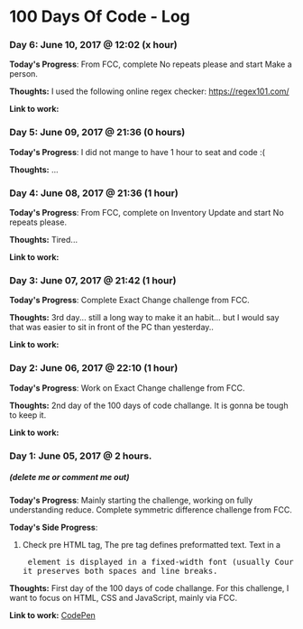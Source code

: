 # 100 Days Of Code - Log

### Day 6: June 10, 2017 @ 12:02 (x hour)

**Today's Progress**: From FCC, complete No repeats please and start Make a person.

**Thoughts:** I used the following online regex checker: https://regex101.com/

**Link to work:**

### Day 5: June 09, 2017 @ 21:36 (0 hours)

**Today's Progress**: I did not mange to have 1 hour to seat and code :(

**Thoughts:** ...



### Day 4: June 08, 2017 @ 21:36 (1 hour)

**Today's Progress**: From FCC, complete on Inventory Update and start No repeats please.

**Thoughts:** Tired...

**Link to work:**

### Day 3: June 07, 2017 @ 21:42 (1 hour)

**Today's Progress**: Complete Exact Change challenge from FCC.

**Thoughts:** 3rd day... still a long way to make it an habit... but I would say that was easier to sit in front of the PC than yesterday..

**Link to work:**

### Day 2: June 06, 2017 @ 22:10 (1 hour)

**Today's Progress**: Work on Exact Change challenge from FCC.

**Thoughts:** 2nd day of the 100 days of code challange. It is gonna be tough to keep it.

**Link to work:** 

### Day 1: June 05, 2017 @ 2 hours.
##### (delete me or comment me out)

**Today's Progress**: Mainly starting the challenge, working on fully understanding reduce. Complete symmetric difference challenge from FCC.

**Today's Side Progress**: 
1) Check pre HTML tag, The pre tag defines preformatted text. Text in a <pre> element is displayed in a fixed-width font (usually Courier), and it preserves both spaces and line breaks.


**Thoughts:** First day of the 100 days of code challange. For this challenge, I want to focus on HTML, CSS and JavaScript, mainly via FCC.

**Link to work:** [CodePen](https://codepen.io/danielbrings/pen/LLYwJq)









